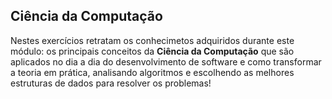## Ciência da Computação

Nestes exercícios retratam os conhecimetos adquiridos durante este módulo: os principais conceitos da **Ciência da Computação** que são aplicados no dia a dia do desenvolvimento de software e como transformar a teoria em prática, analisando algoritmos e escolhendo as melhores estruturas de dados para resolver os problemas!